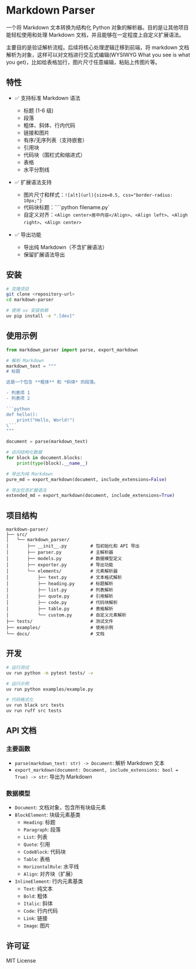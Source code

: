 # Markdown Parser

一个将 Markdown 文本转换为结构化 Python 对象的解析器。目的是让其他项目能轻松使用和处理 Markdown 文档，并且能够在一定程度上自定义扩展语法。

主要目的是验证解析流程。后续将核心处理逻辑迁移到前端，将 markdown 文档解析为对象，这样可以对文档进行交互式编辑(WYSIWYG What you see is what you get)，比如给表格加行，图片尺寸任意编辑，粘贴上传图片等。

## 特性

- ✅ 支持标准 Markdown 语法
  - 标题 (1-6 级)
  - 段落
  - 粗体、斜体、行内代码
  - 链接和图片
  - 有序/无序列表（支持嵌套）
  - 引用块
  - 代码块（围栏式和缩进式）
  - 表格
  - 水平分割线

- ✅ 扩展语法支持
  - 图片尺寸和样式：`![alt](url){size=0.5, css="border-radius: 10px;"}`
  - 代码块标题：````python filename.py`
  - 自定义对齐：`<Align center>居中内容</Align>`、`<Align left>`、`<Aligh right>`、`<Align center>`

- ✅ 导出功能
  - 导出纯 Markdown（不含扩展语法）
  - 保留扩展语法导出

## 安装

```bash
# 克隆项目
git clone <repository-url>
cd markdown-parser

# 使用 uv 安装依赖
uv pip install -e ".[dev]"
```

## 使用示例

```python
from markdown_parser import parse, export_markdown

# 解析 Markdown
markdown_text = """
# 标题

这是一个包含 **粗体** 和 *斜体* 的段落。

- 列表项 1
- 列表项 2

```python
def hello():
    print("Hello, World!")
\```
"""

document = parse(markdown_text)

# 访问结构化数据
for block in document.blocks:
    print(type(block).__name__)

# 导出为纯 Markdown
pure_md = export_markdown(document, include_extensions=False)

# 导出包含扩展语法
extended_md = export_markdown(document, include_extensions=True)
```

## 项目结构

```
markdown-parser/
├── src/
│   └── markdown_parser/
│       ├── __init__.py         # 包初始化和 API 导出
│       ├── parser.py           # 主解析器
│       ├── models.py           # 数据模型定义
│       ├── exporter.py         # 导出功能
│       └── elements/           # 元素解析器
│           ├── text.py         # 文本格式解析
│           ├── heading.py      # 标题解析
│           ├── list.py         # 列表解析
│           ├── quote.py        # 引用解析
│           ├── code.py         # 代码块解析
│           ├── table.py        # 表格解析
│           └── custom.py       # 自定义元素解析
├── tests/                      # 测试文件
├── examples/                   # 使用示例
└── docs/                       # 文档
```

## 开发

```bash
# 运行测试
uv run python -m pytest tests/ -v

# 运行示例
uv run python examples/example.py

# 代码格式化
uv run black src tests
uv run ruff src tests
```

## API 文档

### 主要函数

- `parse(markdown_text: str) -> Document`: 解析 Markdown 文本
- `export_markdown(document: Document, include_extensions: bool = True) -> str`: 导出为 Markdown

### 数据模型

- `Document`: 文档对象，包含所有块级元素
- `BlockElement`: 块级元素基类
  - `Heading`: 标题
  - `Paragraph`: 段落
  - `List`: 列表
  - `Quote`: 引用
  - `CodeBlock`: 代码块
  - `Table`: 表格
  - `HorizontalRule`: 水平线
  - `Align`: 对齐块（扩展）
- `InlineElement`: 行内元素基类
  - `Text`: 纯文本
  - `Bold`: 粗体
  - `Italic`: 斜体
  - `Code`: 行内代码
  - `Link`: 链接
  - `Image`: 图片

## 许可证

MIT License
